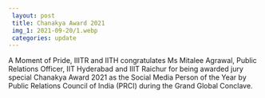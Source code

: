 ```yaml
---
 layout: post	
 title: Chanakya Award 2021
 img_1: 2021-09-20/1.webp
 categories: update
---
```


A Moment of Pride, IIITR and IITH congratulates Ms Mitalee Agrawal, Public Relations Officer, IIT Hyderabad and IIIT Raichur for being awarded jury special Chanakya Award 2021 as the Social Media Person of the Year by Public Relations Council of India (PRCI) during the Grand Global Conclave.